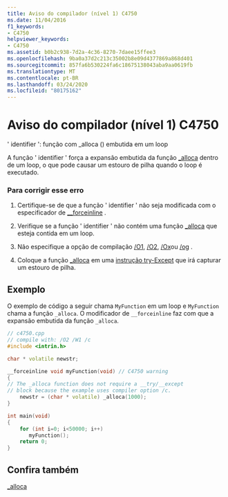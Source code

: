 ```yaml
---
title: Aviso do compilador (nível 1) C4750
ms.date: 11/04/2016
f1_keywords:
- C4750
helpviewer_keywords:
- C4750
ms.assetid: b0b2c938-7d2a-4c36-8270-7daee15ffee3
ms.openlocfilehash: 9ba0a37d2c213c35002b8e09d4377869a868d401
ms.sourcegitcommit: 857fa6b530224fa6c18675138043aba9aa0619fb
ms.translationtype: MT
ms.contentlocale: pt-BR
ms.lasthandoff: 03/24/2020
ms.locfileid: "80175162"
---
```

# <a name="compiler-warning-level-1-c4750"></a>Aviso do compilador (nível 1) C4750

' identifier ': função com _alloca () embutida em um loop

A função ' identifier ' força a expansão embutida da função [_alloca](../../c-runtime-library/reference/alloca.md) dentro de um loop, o que pode causar um estouro de pilha quando o loop é executado.

### <a name="to-correct-this-error"></a>Para corrigir esse erro

1. Certifique-se de que a função ' identifier ' não seja modificada com o especificador de [__forceinline](../../cpp/inline-functions-cpp.md) .

1. Verifique se a função ' identifier ' não contém uma função [_alloca](../../c-runtime-library/reference/alloca.md) que esteja contida em um loop.

1. Não especifique a opção de compilação [/O1](../../build/reference/o1-o2-minimize-size-maximize-speed.md), [/O2](../../build/reference/o1-o2-minimize-size-maximize-speed.md), [/Ox](../../build/reference/ox-full-optimization.md)ou [/og](../../build/reference/og-global-optimizations.md) .

1. Coloque a função [_alloca](../../c-runtime-library/reference/alloca.md) em uma [instrução try-Except](../../cpp/try-except-statement.md) que irá capturar um estouro de pilha.

## <a name="example"></a>Exemplo

O exemplo de código a seguir chama `MyFunction` em um loop e `MyFunction` chama a função `_alloca`. O modificador de `__forceinline` faz com que a expansão embutida da função `_alloca`.

```cpp
// c4750.cpp
// compile with: /O2 /W1 /c
#include <intrin.h>

char * volatile newstr;

__forceinline void myFunction(void) // C4750 warning
{
// The _alloca function does not require a __try/__except
// block because the example uses compiler option /c.
    newstr = (char * volatile) _alloca(1000);
}

int main(void)
{
    for (int i=0; i<50000; i++)
       myFunction();
    return 0;
}
```

## <a name="see-also"></a>Confira também

[_alloca](../../c-runtime-library/reference/alloca.md)
